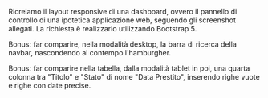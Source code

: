 Ricreiamo il layout responsive di una dashboard, ovvero il pannello di controllo di una ipotetica applicazione web, seguendo gli screenshot allegati. La richiesta è realizzarlo utilizzando Bootstrap 5.

Bonus: far comparire, nella modalità desktop, la barra di ricerca della navbar, nascondendo al contempo l'hamburgher.

Bonus: far comparire nella tabella, dalla modalità tablet in poi, una quarta colonna tra "Titolo" e "Stato" di nome "Data Prestito", inserendo righe vuote e righe con date precise.